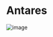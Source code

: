 # Antares

![image](https://github.com/Wellington-lopes/antares_Lopes-office/assets/67521652/5d1605b9-4669-4824-b994-f52cbde02aca)
